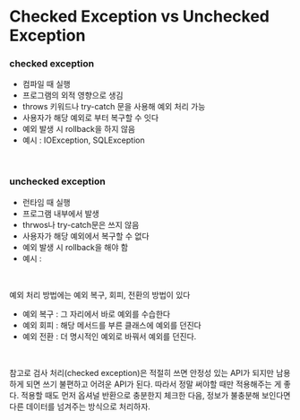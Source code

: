 # Checked Exception vs Unchecked Exception
### checked exception
- 컴파일 때 실행
- 프로그램의 외적 영향으로 생김
- throws 키워드나 try-catch 문을 사용해 예외 처리 가능
- 사용자가 해당 예외로 부터 복구할 수 잇다
- 예외 발생 시 rollback을 하지 않음
- 예시 : IOException, SQLException

<br>

### unchecked exception
- 런타임 때 실행
- 프로그램 내부에서 발생
- thrwos나 try-catch문은 쓰지 않음
- 사용자가 해당 예외에서 복구할 수 없다
- 예외 발생 시 rollback을 해야 함
- 예시 : 

<br>

예외 처리 방법에는 예외 복구, 회피, 전환의 방법이 있다
- 예외 복구 : 그 자리에서 바로 예외를 수습한다
- 예외 회피 : 해당 메서드를 부른 클래스에 예외를 던진다
- 예외 전환 : 더 명시적인 예외로 바꿔서 예외를 던진다.

<br>

참고로 검사 처리(checked exception)은 적절히 쓰면 안정성 있는 API가 되지만 남용하게 되면 쓰기 불편하고 어려운 API가 된다.
따라서 정말 써야할 때만 적용해주는 게 좋다.
적용할 때도 먼저 옵셔널 반환으로 충분한지 체크한 다음, 정보가 불충분해 보인다면 다른 데이터를 넘겨주는 방식으로 처리하자.
